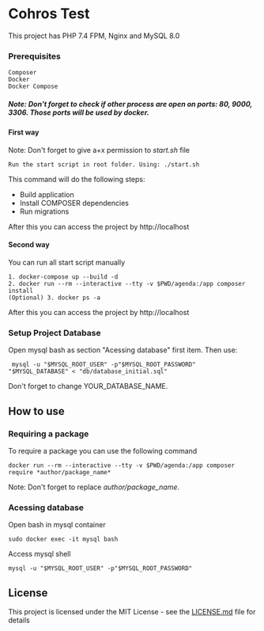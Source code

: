 # Cohros Test

This project has PHP 7.4 FPM, Nginx and MySQL 8.0

### Prerequisites

```
Composer
Docker
Docker Compose
```

##### Note: Don't forget to check if other process are open on ports: 80, 9000, 3306. Those ports will be used by docker.

#### First way
Note: Don't forget to give a+x permission to *start.sh* file
```
Run the start script in root folder. Using: ./start.sh
```
This command will do the following steps:
* Build application
* Install COMPOSER dependencies
* Run migrations

After this you can access the project by http://localhost

#### Second way

You can run all start script manually

```shell script
1. docker-compose up --build -d
2. docker run --rm --interactive --tty -v $PWD/agenda:/app composer install
(Optional) 3. docker ps -a 
```

After this you can access the project by http://localhost

### Setup Project Database

Open mysql bash as section "Acessing database" first item.
Then use:
```shell script
 mysql -u "$MYSQL_ROOT_USER" -p"$MYSQL_ROOT_PASSWORD" "$MYSQL_DATABASE" < "db/database_initial.sql"
```
Don't forget to change YOUR_DATABASE_NAME.

## How to use

### Requiring a package
To require a package you can use the following command
```shell script
docker run --rm --interactive --tty -v $PWD/agenda:/app composer require *author/package_name*
```
Note: Don't forget to replace *author/package_name*. 

### Acessing database

Open bash in mysql container
```shell script
sudo docker exec -it mysql bash
```

Access mysql shell

```shell script
mysql -u "$MYSQL_ROOT_USER" -p"$MYSQL_ROOT_PASSWORD"
```


## License

This project is licensed under the MIT License - see the [LICENSE.md](LICENSE.md) file for details
